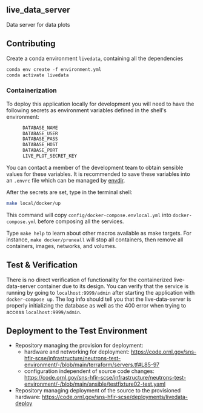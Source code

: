 ## live_data_server
Data server for data plots


## Contributing

Create a conda environment `livedata`, containing all the dependencies 
```python
conda env create -f environment.yml
conda activate livedata
```

### Containerization

To deploy this application locally for development you will need to have the following secrets
as environment variables defined in the shell's environment:
```bash
      DATABASE_NAME
      DATABASE_USER
      DATABASE_PASS
      DATABASE_HOST
      DATABASE_PORT
      LIVE_PLOT_SECRET_KEY
```
You can contact a member of the development team to obtain sensible values for these variables.
It is recommended to save these variables into an `.envrc` file which can be managed by
[envdir](https://direnv.net/).

After the secrets are set, type in the terminal shell:
```bash
make local/docker/up
```
This command will copy `config/docker-compose.envlocal.yml` into `docker-compose.yml` before composing
all the services.

Type `make help` to learn about other macros available as make targets.
For instance, `make docker/pruneall` will stop all containers, then remove
all containers, images, networks, and volumes.

## Test & Verification

There is no direct verification of functionality for the containerized live-data-server
container due to its design.
You can verify that the service is running by going to `localhost:9999/admin` after
starting the application with `docker-compose up`.
The log info should tell you that the live-data-server is properly initializing the database
as well as the 400 error when trying to access `localhost:9999/admin`.

## Deployment to the Test Environment
- Repository managing the provision for deployment:
  + hardware and networking for deployment: https://code.ornl.gov/sns-hfir-scse/infrastructure/neutrons-test-environment/-/blob/main/terraform/servers.tf#L85-97
  + configuration independent of source code changes: https://code.ornl.gov/sns-hfir-scse/infrastructure/neutrons-test-environment/-/blob/main/ansible/testfixture02-test.yaml
- Repository managing deployment of the source to the provisioned hardware: https://code.ornl.gov/sns-hfir-scse/deployments/livedata-deploy
